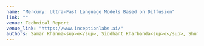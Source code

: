 ```yaml
---
name: "Mercury: Ultra-Fast Language Models Based on Diffusion"
link: ""
venue: Technical Report
venue_link: "https://www.inceptionlabs.ai/"
authors: Samar Khanna<sup>α</sup>, Siddhant Kharbanda<sup>α</sup>, Shufan Li<sup>α</sup>, <u>Harshit Varma</u><sup>α</sup>, Eric Wang<sup>α</sup>, Sawyer Birnbaum, Ziyang Luo, Yanis Miraoui, Akash Palrecha, Stefano Ermon, Aditya Grover, Volodymyr Kuleshov
---
```

